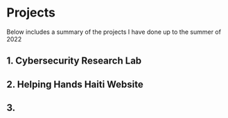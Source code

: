 # Projects
Below includes a summary of the projects I have done up to the summer of 2022
## 1. Cybersecurity Research Lab
## 2. Helping Hands Haiti Website
## 3. 

